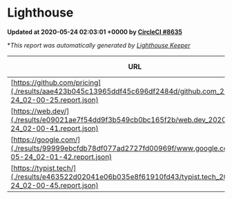 
# Lighthouse

**Updated at 2020-05-24 02:03:01 +0000 by [CircleCI #8635](https://circleci.com/gh/ItinerisLtd/lighthouse-keeper-example/8635)**

**This report was automatically generated by [Lighthouse Keeper](https://github.com/itinerisltd/lighthouse-keeper)*

| URL | Performance | Accessibility | Best Practices | SEO | PWA | Updated At |
| --- | --- | --- | --- | --- | --- | --- |
| [https://github.com/pricing](./results/aae423b045c13965ddf45c696df2484d/github.com_2020-05-24_02-00-25.report.json) | 0.48 | 0.96 | 1 | 1 | 0.54 | 2020-05-24T02:00:25.013Z |
| [https://web.dev/](./results/e09021ae7f54dd9f3b549cb0bc165f2b/web.dev_2020-05-24_02-00-41.report.json) | 0.92 | 1 | 1 | 0.99 | 0.96 | 2020-05-24T02:00:41.269Z |
| [https://google.com/](./results/99999ebcfdb78df077ad2727fd00969f/www.google.com_2020-05-24_02-01-42.report.json) | 0.91 | 0.9 | 1 | 0.92 | 0.54 | 2020-05-24T02:01:42.531Z |
| [https://typist.tech/](./results/e463522d02041e06b035e8f61910fd43/typist.tech_2020-05-24_02-00-45.report.json) | 0.85 | 0.92 | 0.92 | 0.98 | 0.57 | 2020-05-24T02:00:45.112Z |
